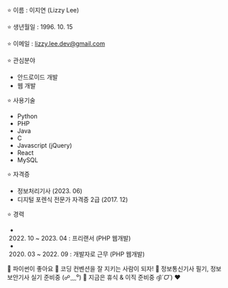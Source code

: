 ⭐ 이름 : 이지연 (Lizzy Lee)

⭐ 생년월일 : 1996. 10. 15

⭐ 이메일 : lizzy.lee.dev@gmail.com

⭐ 관심분야
- 안드로이드 개발
- 웹 개발

⭐ 사용기술
- Python
- PHP
- Java
- C
- Javascript (jQuery)
- React
- MySQL

⭐ 자격증
- 정보처리기사 (2023. 06)
- 디지털 포렌식 전문가 자격증 2급 (2017. 12)

⭐ 경력
-  2022. 10 ~ 2023. 04 : 프리랜서 (PHP 웹개발)
-  2020. 03 ~ 2022. 09 : 개발자로 근무 (PHP 웹개발)

🌟 파이썬이 좋아요
🌟 코딩 컨벤션을 잘 지키는 사람이 되자!
🌟 정보통신기사 필기, 정보보안기사 실기 준비중 (☍﹏⁰)
🌟 지금은 휴식 & 이직 준비중 ദ്ദി*ˊᗜˋ*) ❤️
